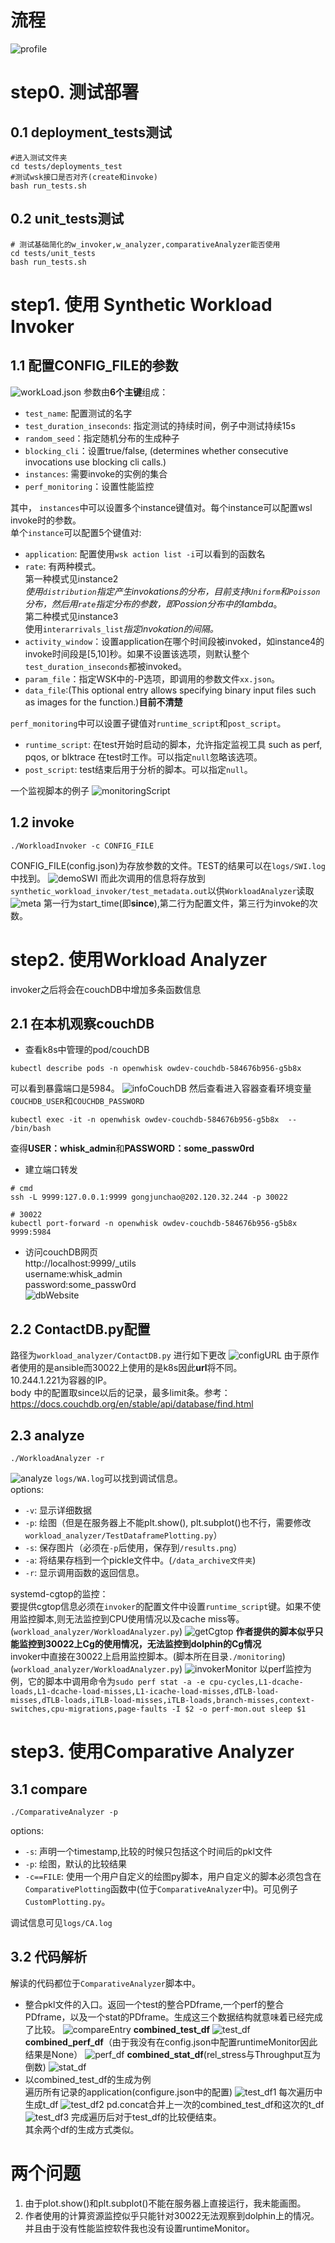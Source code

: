 # 流程
![profile](./pictures/profile.jpg)
# step0. 测试部署
## 0.1 deployment_tests测试
``` shell
#进入测试文件夹
cd tests/deployments_test
#测试wsk接口是否对齐(create和invoke)
bash run_tests.sh
```
## 0.2 unit_tests测试
``` shell
# 测试基础简化的w_invoker,w_analyzer,comparativeAnalyzer能否使用
cd tests/unit_tests
bash run_tests.sh
```
# step1. 使用 Synthetic Workload Invoker
## 1.1 配置CONFIG_FILE的参数
![workLoad.json](./pictures/workload.jpg)
参数由**6个主键**组成：
* `test_name`: 配置测试的名字
* `test_duration_inseconds`: 指定测试的持续时间，例子中测试持续15s
* `random_seed`：指定随机分布的生成种子
* `blocking_cli`：设置true/false, (determines whether consecutive invocations use blocking cli calls.)
* `instances`: 需要invoke的实例的集合
* `perf_monitoring`：设置性能监控  

其中， `instances`中可以设置多个instance键值对。每个instance可以配置wsl invoke时的参数。  
单个`instance`可以配置5个键值对:
* `application`: 配置使用`wsk action list -i`可以看到的函数名
* `rate`: 有两种模式。  
第一种模式见instance2  
*使用`distribution`指定产生invokations的分布，目前支持`Uniform`和`Poisson`分布，然后用`rate`指定分布的参数，即Possion分布中的lambda*。  
第二种模式见instance3  
使用`interarrivals_list`*指定invokation的间隔。*
* `activity_window`：设置application在哪个时间段被invoked，如instance4的invoke时间段是[5,10]秒。如果不设置该选项，则默认整个`test_duration_inseconds`都被invoked。
* `param_file`：指定WSK中的-P选项，即调用的参数文件`xx.json`。
* `data_file`:(This optional entry allows specifying binary input files such as images for the function.)**目前不清楚**

`perf_monitoring`中可以设置子键值对`runtime_script`和`post_script`。

* `runtime_script`: 在test开始时启动的脚本，允许指定监视工具 such as perf, pqos, or blktrace 在test时工作。可以指定`null`忽略该选项。
* `post_script`: test结束后用于分析的脚本。可以指定`null`。

一个监视脚本的例子
![monitoringScript](./pictures/monitoringScript.jpg)

## 1.2 invoke
``` shell
./WorkloadInvoker -c CONFIG_FILE
```
CONFIG_FILE(config.json)为存放参数的文件。TEST的结果可以在`logs/SWI.log`中找到。
![demoSWI](./pictures/demoSWI.jpg)
而此次调用的信息将存放到`synthetic_workload_invoker/test_metadata.out`以供`WorkloadAnalyzer`读取
![meta](./pictures/meta.jpg)
第一行为start_time(即**since**),第二行为配置文件，第三行为invoke的次数。

# step2. 使用Workload Analyzer
invoker之后将会在couchDB中增加多条函数信息  
## 2.1 在本机观察couchDB
* 查看k8s中管理的pod/couchDB  
```shell
kubectl describe pods -n openwhisk owdev-couchdb-584676b956-g5b8x
```
可以看到暴露端口是5984。
![infoCouchDB](./pictures/infoCouchDB.jpg)
然后查看进入容器查看环境变量`COUCHDB_USER`和`COUCHDB_PASSWORD`  
```shell
kubectl exec -it -n openwhisk owdev-couchdb-584676b956-g5b8x  -- /bin/bash
``` 
查得**USER：whisk_admin**和**PASSWORD：some_passw0rd**
* 建立端口转发
```shell
# cmd
ssh -L 9999:127.0.0.1:9999 gongjunchao@202.120.32.244 -p 30022  
```
``` shell
# 30022
kubectl port-forward -n openwhisk owdev-couchdb-584676b956-g5b8x 9999:5984  
```
* 访问couchDB网页  
http://localhost:9999/_utils    
username:whisk_admin  
password:some_passw0rd    
![dbWebsite](./pictures/dbWebsite.jpg)
## 2.2 ContactDB.py配置
路径为`workload_analyzer/ContactDB.py`
进行如下更改
![configURL](./pictures/configURL.jpg)
由于原作者使用的是ansible而30022上使用的是k8s因此**url**将不同。  
10.244.1.221为容器的IP。  
body 中的配置取since以后的记录，最多limit条。参考：https://docs.couchdb.org/en/stable/api/database/find.html
## 2.3 analyze
```shell
./WorkloadAnalyzer -r
```
![analyze](./pictures/analyze.jpg)
`logs/WA.log`可以找到调试信息。  
options:
* `-v`: 显示详细数据
* `-p`: 绘图（但是在服务器上不能plt.show(), plt.subplot()也不行，需要修改`workload_analyzer/TestDataframePlotting.py`）
* `-s`: 保存图片（必须在`-p`后使用，保存到`/results.png`）
* `-a`: 将结果存档到一个pickle文件中。(`/data_archive文件夹`)
* `-r`: 显示调用函数的返回信息。  

systemd-cgtop的监控：  
要提供cgtop信息必须在`invoker`的配置文件中设置`runtime_script`键。如果不使用监控脚本,则无法监控到CPU使用情况以及cache miss等。  
(`workload_analyzer/WorkloadAnalyzer.py`)
![getCgtop](./pictures/getCgtop.jpg)
**作者提供的脚本似乎只能监控到30022上Cg的使用情况，无法监控到dolphin的Cg情况**  
invoker中直接在30022上启用监控脚本。(脚本所在目录`./monitoring`)  
(`workload_analyzer/WorkloadAnalyzer.py`)
![invokerMonitor](./pictures/invokerMonitor.jpg)
以perf监控为例，它的脚本中调用命令为`sudo perf stat -a -e cpu-cycles,L1-dcache-loads,L1-dcache-load-misses,L1-icache-load-misses,dTLB-load-misses,dTLB-loads,iTLB-load-misses,iTLB-loads,branch-misses,context-switches,cpu-migrations,page-faults -I $2 -o perf-mon.out sleep $1
`
# step3. 使用Comparative Analyzer
## 3.1 compare
```shell
./ComparativeAnalyzer -p
```
options:
* `-s`: 声明一个timestamp,比较的时候只包括这个时间后的pkl文件
* `-p`: 绘图，默认的比较结果
* `-c==FILE`: 使用一个用户自定义的绘图py脚本，用户自定义的脚本必须包含在`ComparativePlotting`函数中(位于`ComparativeAnalyzer`中)。可见例子`CustomPlotting.py`。

调试信息可见`logs/CA.log`
## 3.2 代码解析
解读的代码都位于`ComparativeAnalyzer`脚本中。
* 整合pkl文件的入口。返回一个test的整合PDframe,一个perf的整合PDframe，以及一个stat的PDframe。生成这三个数据结构就意味着已经完成了比较。
![compareEntry](./pictures/compareEntry.jpg)
**combined_test_df**
![test_df](./pictures/test_df.jpg)
**combined_perf_df**（由于我没有在config.json中配置runtimeMonitor因此结果是None）
![perf_df](./pictures/perf_df.jpg)
**combined_stat_df**(rel_stress与Throughput互为倒数)
![stat_df](./pictures/stat_df.jpg)
* 以combined_test_df的生成为例  
遍历所有记录的application(configure.json中的配置)
![test_df1](./pictures/test_df1.jpg)
每次遍历中生成t_df
![test_df2](./pictures/test_df2.jpg)
pd.concat合并上一次的combined_test_df和这次的t_df
![test_df3](./pictures/test_df3.jpg)
完成遍历后对于test_df的比较便结束。  
其余两个df的生成方式类似。
# 两个问题
1. 由于plot.show()和plt.subplot()不能在服务器上直接运行，我未能画图。
2. 作者使用的计算资源监控似乎只能针对30022无法观察到dolphin上的情况。并且由于没有性能监控软件我也没有设置runtimeMonitor。








